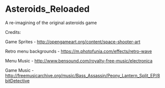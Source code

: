 # Asteroids_Reloaded
A re-imagining of the original asteroids game

Credits:

Game Sprites - http://opengameart.org/content/space-shooter-art

Retro menu backgrounds - https://m.photofunia.com/effects/retro-wave

Menu Music - http://www.bensound.com/royalty-free-music/electronica

Game Music - http://freemusicarchive.org/music/Bass_Assassin/Peony_Lantern_Split_EP/8bitDetective
